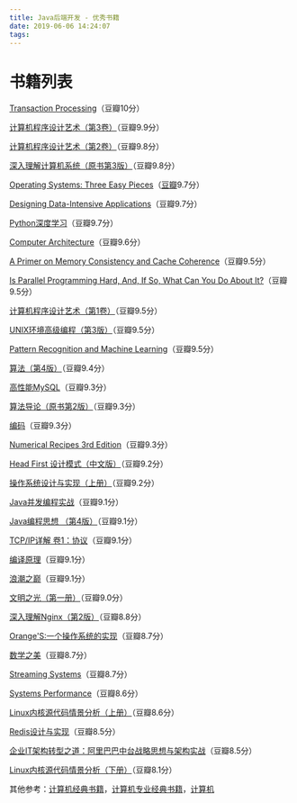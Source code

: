 ```yaml
---
title: Java后端开发 - 优秀书籍
date: 2019-06-06 14:24:07
tags:
---
```


# 书籍列表

[Transaction Processing](https://book.douban.com/subject/2586390/)（豆瓣10分）

[计算机程序设计艺术（第3卷）](https://book.douban.com/subject/1241037/)（豆瓣9.9分）

[计算机程序设计艺术（第2卷）](https://book.douban.com/subject/1231891/)（豆瓣9.8分）

[深入理解计算机系统（原书第3版）](https://book.douban.com/subject/26912767/)（豆瓣9.8分）

[Operating Systems: Three Easy Pieces](http://pages.cs.wisc.edu/~remzi/OSTEP/)（[豆瓣](https://book.douban.com/subject/19973015/)9.7分）

[Designing Data-Intensive Applications](https://book.douban.com/subject/26197294/)（豆瓣9.7分）

[Python深度学习](https://book.douban.com/subject/30293801/)（豆瓣9.7分）

[Computer Architecture](https://book.douban.com/subject/6795919/)（豆瓣9.6分）

[A Primer on Memory Consistency and Cache Coherence](https://book.douban.com/subject/6829746/)（豆瓣9.5分）

[Is Parallel Programming Hard, And, If So, What Can You Do About It?](https://book.douban.com/subject/6957175/)（豆瓣9.5分）

[计算机程序设计艺术（第1卷）](https://book.douban.com/subject/1231933/)（豆瓣9.5分）

[UNIX环境高级编程（第3版）](https://book.douban.com/subject/25900403/)（豆瓣9.5分）

[Pattern Recognition and Machine Learning](https://book.douban.com/subject/2061116/)（豆瓣9.5分）

[算法（第4版）](https://book.douban.com/subject/19952400/)（豆瓣9.4分）

[高性能MySQL](https://book.douban.com/subject/23008813/)（豆瓣9.3分）

[算法导论（原书第2版）](https://book.douban.com/subject/1885170/)（豆瓣9.3分）

[编码](https://book.douban.com/subject/20260928/)（豆瓣9.3分）

[Numerical Recipes 3rd Edition](https://book.douban.com/subject/2173399/)（豆瓣9.3分）

[Head First 设计模式（中文版）](https://book.douban.com/subject/2243615/)（豆瓣9.2分）

[操作系统设计与实现（上册）](https://book.douban.com/subject/2044818/)（豆瓣9.2分）

[Java并发编程实战](https://book.douban.com/subject/10484692/)（豆瓣9.1分）

[Java编程思想 （第4版）](https://book.douban.com/subject/2130190/)（豆瓣9.1分）

[TCP/IP详解 卷1：协议](https://book.douban.com/subject/1088054/)（豆瓣9.1分）

[编译原理](https://book.douban.com/subject/3296317/)（豆瓣9.1分）

[浪潮之巅](https://book.douban.com/subject/6709783/)（豆瓣9.1分）

[文明之光（第一册）](https://book.douban.com/subject/25902942/)（豆瓣9.0分）

[深入理解Nginx（第2版）](https://book.douban.com/subject/26745255/)（豆瓣8.8分）

[Orange'S:一个操作系统的实现](https://book.douban.com/subject/3735649/)（豆瓣8.7分）

[数学之美](https://book.douban.com/subject/10750155/)（豆瓣8.7分）

[Streaming Systems](https://book.douban.com/subject/27080632/)（豆瓣8.7分）

[Systems Performance](https://book.douban.com/subject/24840375/)（豆瓣8.6分）

[Linux内核源代码情景分析（上册）](https://book.douban.com/subject/1231584/)（豆瓣8.6分）

[Redis设计与实现](https://book.douban.com/subject/25900156/)（豆瓣8.5分）

[企业IT架构转型之道：阿里巴巴中台战略思想与架构实战](https://book.douban.com/subject/27039508/)（豆瓣8.5分）

[Linux内核源代码情景分析（下册）](https://book.douban.com/subject/1240321/)（豆瓣8.1分）



其他参考：[计算机经典书籍](https://www.douban.com/doulist/12466401/)，[计算机专业经典书籍](https://www.douban.com/doulist/3966437/)，[计算机](https://book.douban.com/tag/%E8%AE%A1%E7%AE%97%E6%9C%BA?type=S)